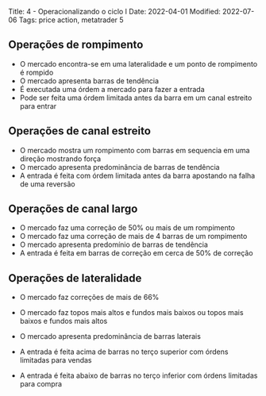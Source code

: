 Title: 4 - Operacionalizando o ciclo I
Date: 2022-04-01
Modified: 2022-07-06
Tags: price action, metatrader 5

## Operações de rompimento

* O mercado encontra-se em uma lateralidade e um ponto de rompimento é rompido
* O mercado apresenta barras de tendência
* É executada uma órdem a mercado para fazer a entrada 
* Pode ser feita uma órdem limitada antes da barra em um canal estreito para entrar

## Operações de canal estreito

* O mercado mostra um rompimento  com barras em sequencia em uma direção mostrando força
* O mercado apresenta predominância de barras de tendência
* A entrada é feita com órdem limitada antes da barra apostando na falha de uma reversão

## Operações de canal largo

* O mercado faz uma correção de 50% ou mais  de um rompimento
* O mercado faz uma correção de mais de 4 barras de um rompimento
* O mercado apresenta predomínio de barras de tendência
* A entrada é feita em barras de correção em cerca de 50% de correção

## Operações de lateralidade

* O mercado faz correções de mais de 66% 

* O mercado faz topos mais altos e fundos mais baixos ou topos mais baixos e fundos mais altos
* O mercado apresenta predominância de barras laterais
* A entrada é feita acima de barras no terço superior com órdens limitadas para vendas
* A entrada é feita abaixo de barras no terço inferior com órdens limitadas para compra



